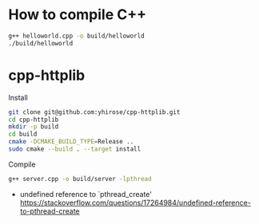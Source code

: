 # How to compile C++
```bash
g++ helloworld.cpp -o build/helloworld
./build/helloworld
```
# cpp-httplib
Install 
```bash
git clone git@github.com:yhirose/cpp-httplib.git
cd cpp-httplib
mkdir -p build
cd build
cmake -DCMAKE_BUILD_TYPE=Release ..
sudo cmake --build . --target install
```
Compile
```bash
g++ server.cpp -o build/server -lpthread
```
* undefined reference to `pthread_create'
https://stackoverflow.com/questions/17264984/undefined-reference-to-pthread-create